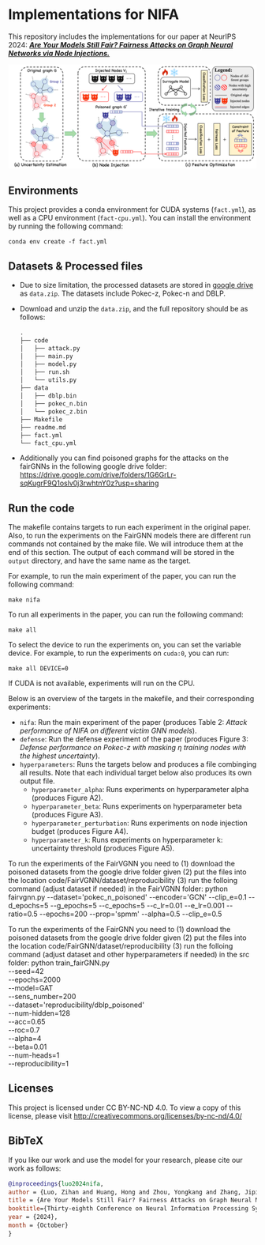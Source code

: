 # Implementations for NIFA

[//]: # (todo: add the link to our paper)

This repository includes the implementations for our paper at NeurIPS 2024: [***Are Your Models Still Fair? Fairness Attacks on Graph Neural Networks via Node Injections.***](https://arxiv.org/abs/2406.03052)

<img src="https://github.com/CGCL-codes/NIFA/blob/main/framework.png" alt="Framework of NIFA">

## Environments

[//]: # (todo: change name from fact.yml)
This project provides a conda environment for CUDA systems (`fact.yml`), as well as a 
CPU environment (`fact-cpu.yml`).
You can install the environment by running the following command:

```
conda env create -f fact.yml
```

## Datasets & Processed files

[//]: # (todo: data in zenodo)
- Due to size limitation, the processed datasets are stored in  [google drive](https://drive.google.com/file/d/1WJYj8K3_H3GmJg-RZeRsJ8Z64gt3qCnq/view?usp=drive_link) as `data.zip`. The datasets include Pokec-z, Pokec-n and DBLP. 

- Download and unzip the `data.zip`, and the full repository should be as follows:

  ```
  .
  ├── code
  │   ├── attack.py
  │   ├── main.py
  │   ├── model.py
  │   ├── run.sh
  │   └── utils.py
  ├── data
  │   ├── dblp.bin
  │   ├── pokec_n.bin
  │   └── pokec_z.bin
  ├── Makefile
  ├── readme.md
  ├── fact.yml
  └── fact_cpu.yml
  ```

- Additionally you can find poisoned graphs for the attacks on the fairGNNs in the following google drive folder:
https://drive.google.com/drive/folders/1G6GrLr-sqKugrF9Q1oslv0j3rwhtnY0z?usp=sharing


## Run the code

The makefile contains targets to run each experiment in the original paper. Also, to run the experiments on the FairGNN models there are different run commands not contained by the make file. We will introduce them at the end of this section.
The output of each command will be stored in the `output` directory, and have the same name as the target.

For example, to run the main experiment of the paper, you can run the following command:

```
make nifa
```

To run all experiments in the paper, you can run the following command:

```
make all
```

To select the device to run the experiments on, you can set the variable device.
For example, to run the experiments on `cuda:0`, you can run:

```
make all DEVICE=0
```

If CUDA is not available, experiments will run on the CPU.

Below is an overview of the targets in the makefile, and their corresponding experiments:

- `nifa`: Run the main experiment of the paper (produces Table 2: _Attack performance of NIFA on different victim GNN models_).
- `defense`: Run the defense experiment of the paper (produces Figure 3: _Defense performance on Pokec-z with masking η training nodes with the highest uncertainty_).
- `hyperparameters`: Runs the targets below and produces a file combinging all results. Note that each individual target below also produces its own output file.
  - `hyperparameter_alpha`: Runs experiments on hyperparameter alpha (produces Figure A2).
  - `hyperparameter_beta`: Runs experiments on hyperparameter beta (produces Figure A3).
  - `hyperparameter_perturbation`: Runs experiments on node injection budget (produces Figure A4).
  - `hyperparameter_k`: Runs experiments on hyperparameter k: uncertainty threshold (produces Figure A5).
 
To run the experiments of the FairVGNN you need to (1) download the poisoned datasets from the google drive folder given (2) put the files into the location code/FairVGNN/dataset/reproducibility (3) run the folloing command (adjust dataset if needed) in the FairVGNN folder:
python fairvgnn.py --dataset='pokec_n_poisoned' --encoder='GCN' --clip_e=0.1 --d_epochs=5 --g_epochs=5 --c_epochs=5 --c_lr=0.01 --e_lr=0.001 --ratio=0.5 --epochs=200 --prop='spmm' --alpha=0.5 --clip_e=0.5 

To run the experiments of the FairGNN you need to (1) download the poisoned datasets from the google drive folder given (2) put the files into the location code/FairGNN/dataset/reproducibility (3) run the folloing command (adjust dataset and other hyperparameters if needed) in the src folder:
python train_fairGNN.py \
        --seed=42 \
        --epochs=2000 \
        --model=GAT \
        --sens_number=200 \
        --dataset='reproducibility/dblp_poisoned' \
        --num-hidden=128 \
        --acc=0.65 \
        --roc=0.7 \
        --alpha=4 \
        --beta=0.01 \
        --num-heads=1 \
        --reproducibility=1



## Licenses

[//]: # (todo: get a license)

This project is licensed under CC BY-NC-ND 4.0. To view a copy of this license, please visit http://creativecommons.org/licenses/by-nc-nd/4.0/

## BibTeX

If you like our work and use the model for your research, please cite our work as follows:

[//]: # (todo: add our paper)

```bibtex
@inproceedings{luo2024nifa,
author = {Luo, Zihan and Huang, Hong and Zhou, Yongkang and Zhang, Jiping and Chen, Nuo and Jin, Hai},
title = {Are Your Models Still Fair? Fairness Attacks on Graph Neural Networks via Node Injections},
booktitle={Thirty-eighth Conference on Neural Information Processing Systems},
year = {2024},
month = {October}
}
``` 

